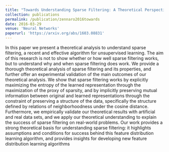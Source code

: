 ```yaml
---
title: "Towards Understanding Sparse Filtering: A Theoretical Perspective"
collection: publications
permalink: /publication/zennaro2016towards
date: 2016-03-29
venue: 'Neural Networks'
paperurl: 'https://arxiv.org/abs/1603.08831'
---
```


In this paper we present a theoretical analysis to understand sparse filtering, a recent and effective algorithm for unsupervised learning. The aim of this research is not to show whether or how well sparse filtering works, but to understand why and when sparse filtering does work. We provide a thorough theoretical analysis of sparse filtering and its properties, and further offer an experimental validation of the main outcomes of our theoretical analysis. We show that sparse filtering works by explicitly maximizing the entropy of the learned representation through the maximization of the proxy of sparsity, and by implicitly preserving mutual information between original and learned representations through the constraint of preserving a structure of the data, specifically the structure defined by relations of neighborhoodness under the cosine distance. Furthermore, we empirically validate our theoretical results with artificial and real data sets, and we apply our theoretical understanding to explain the success of sparse filtering on real-world problems. Our work provides a strong theoretical basis for understanding sparse filtering: it highlights assumptions and conditions for success behind this feature distribution learning algorithm, and provides insights for developing new feature distribution learning algorithms